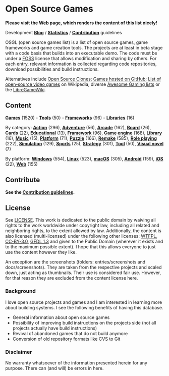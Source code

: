 # Open Source Games

**Please visit the [Web page](https://trilarion.github.io/opensourcegames/), which renders the content of this list
nicely!** 

Development **[Blog](https://trilarion.blogspot.com/search/label/osgames)** / **[Statistics](statistics.md#statistics)** 
/ **[Contribution](CONTRIBUTING.md)** guidelines

OSGL (open source games list) is a list of open source games, game frameworks and game creation tools. The projects are at least in beta stage with a
code basis that builds into an executable demo. The code must be under a [FOSS](https://en.wikipedia.org/wiki/FOSS)
license that allows modification and sharing by others. For each entry, relevant information is collected regarding
code repositories, download possibilities and build instructions.

Alternatives include [Open Source Clones](https://github.com/opengaming/osgameclones);
[Games hosted on GitHub](https://github.com/leereilly/games); [List of open-source video games](https://en.wikipedia.org/wiki/List_of_open-source_video_games)
on Wikipedia, diverse [Awesome Gaming lists](https://github.com/sindresorhus/awesome#gaming) or the [LibreGameWiki](https://libregamewiki.org/Main_Page).

## Content

[comment]: # (start of autogenerated content, do not edit)
**[Games](entries/tocs/_games.md#Games)** (1520) - **[Tools](entries/tocs/_tools.md#Tools)** (50) - **[Frameworks](entries/tocs/_frameworks.md#Frameworks)** (96) - **[Libraries](entries/tocs/_libraries.md#Libraries)** (16)

By category: **[Action](entries/tocs/_action.md#action)** (296), **[Adventure](entries/tocs/_adventure.md#adventure)** (56), **[Arcade](entries/tocs/_arcade.md#arcade)** (162), **[Board](entries/tocs/_board.md#board)** (26), **[Cards](entries/tocs/_cards.md#cards)** (22), **[Educational](entries/tocs/_educational.md#educational)** (13), **[Framework](entries/tocs/_framework.md#framework)** (96), **[Game engine](entries/tocs/_game-engine.md#game-engine)** (168), **[Library](entries/tocs/_library.md#library)** (16), **[Music](entries/tocs/_music.md#music)** (15), **[Platform](entries/tocs/_platform.md#platform)** (71), **[Puzzle](entries/tocs/_puzzle.md#puzzle)** (166), **[Remake](entries/tocs/_remake.md#remake)** (585), **[Role playing](entries/tocs/_role-playing.md#role-playing)** (222), **[Simulation](entries/tocs/_simulation.md#simulation)** (129), **[Sports](entries/tocs/_sports.md#sports)** (25), **[Strategy](entries/tocs/_strategy.md#strategy)** (301), **[Tool](entries/tocs/_tool.md#tool)** (50), **[Visual novel](entries/tocs/_visual-novel.md#visual-novel)** (7)

By platform: **[Windows](entries/tocs/_windows.md#windows)** (554), **[Linux](entries/tocs/_linux.md#linux)** (523), **[macOS](entries/tocs/_macos.md#macos)** (305), **[Android](entries/tocs/_android.md#android)** (159), **[iOS](entries/tocs/_ios.md#ios)** (22), **[Web](entries/tocs/_web.md#web)** (155)

[comment]: # (end of autogenerated content)

## Contribute

**See the [Contribution guidelines](CONTRIBUTING.md).**

## License

See [LICENSE](LICENSE). This work is dedicated to the public domain by waiving all rights to the work worldwide under
copyright law, including all related and neighboring rights, to the extent allowed by law. Additionally, the content is
also licensed (multi-licensed) under the following other licenses: [WTFPL](http://www.wtfpl.net/txt/copying/),
[CC-BY-3.0](https://creativecommons.org/licenses/by/3.0/), [GFDL 1.3](https://www.gnu.org/licenses/fdl-1.3.txt) and
given to the Public Domain (wherever it exists and to the maximum possible extent). I hope that this allows everyone
to just use the content however they like.

An exception are the screenshots (folders: entries/screenshots and docs/screenshots). They are taken from the respective
projects and scaled down, just acting as thumbnails. Their use is considered fair use. However, for that reason they
are excluded from the content license here.

### Background

I love open source projects and games and I am interested in learning more about building systems.
I see the following benefits of having this database.

- General information about open source games
- Possibility of improving build instructions on the projects side (not all projects actually have build instructions)
- Revival of abandoned games that do not build anymore
- Conversion of old repository formats like CVS to Git

### Disclaimer
 
No warranty whatsoever of the information presented herein for any purpose. There can (and will) be errors in here.